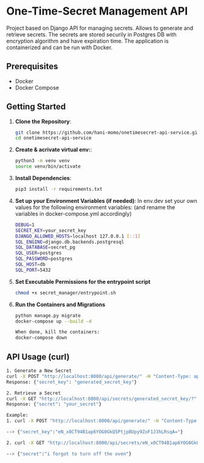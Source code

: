 # One-Time-Secret Management API

Project based on Django API for managing secrets. 
Allows to generate and retrieve secrets. 
The secrets are stored securily in Postgres DB with encryption algorithm and have expiration time.
The application is containerized and can be run with Docker.

## Prerequisites
- Docker
- Docker Compose

## Getting Started
1. **Clone the Repository**:
   ```bash
   git clone https://github.com/hani-momo/onetimesecret-api-service.git
   cd onetimesecret-api-service

2. **Create & acrivate virtual env:**:
   ```bash
   python3 -m venv venv
   source venv/bin/activate
   
3. **Install Dependencies**:
   ```bash
   pip3 install -r requirements.txt

4. **Set up your Environment Variables (if needed)**:
   In env.dev set your own values for the following environment variables:
   (and rename the variables in docker-compose.yml accordingly)
   ```bash
   DEBUG=1
   SECRET_KEY=your_secret_key
   DJANGO_ALLOWED_HOSTS=localhost 127.0.0.1 [::1]
   SQL_ENGINE=django.db.backends.postgresql
   SQL_DATABASE=secret_pg
   SQL_USER=postgres
   SQL_PASSWORD=postgres
   SQL_HOST=db
   SQL_PORT=5432

5. **Set Executable Permissions for the entrypoint script**
   ```bash
   chmod +x secret_manager/entrypoint.sh

6. **Run the Containers and Migrations**
   ```bash
   python manage.py migrate
   docker-compose up --build -d

   When done, kill the containers:
   docker-compose down


## API Usage (curl)
   ```bash
1. Generate a New Secret
   curl -X POST "http://localhost:8000/api/generate/" -H "Content-Type: application/json" -d '{"secret": "your_secret", "passphrase": "your_passphrase", "ttl": 600}'
Response: {"secret_key": "generated_secret_key"}

2. Retrieve a Secret
   curl -X GET "http://localhost:8000/api/secrets/generated_secret_key/?" -H "Content-Type: application/json" --data-urlencode "passphrase=your_passphrase"
Response: {"secret": "your_secret"}

Example:
1. curl -X POST "http://localhost:8000/api/generate/" -H "Content-Type: application/json" -d '{"secret": "i forgot to turn off the oven", "passphrase": "remember", "ttl": 600}'

--> {"secret_key":"eN_x0CT94B1ap6YOG0GkQ5PtjpBUpy9ZoF1J3hLRsqA="}

2. curl -X GET "http://localhost:8000/api/secrets/eN_x0CT94B1ap6YOG0GkQ5PtjpBUpy9ZoF1J3hLRsqA=/?passphrase=remember"

--> {"secret":"i forgot to turn off the oven"}
